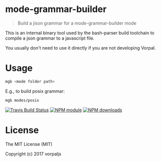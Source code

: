 # mode-grammar-builder

> Build a jison grammar for a mode-grammar-builder mode

This is an internal binary tool used by the bash-parser build toolchain
to compile a json grammar to a javascript file.

You usually don't need to use it directly if you are not developing
Vorpal.


# Usage

```bash
mgb <mode folder path>
```

E.g., to build posix grammar:

```bash
mgb modes/posix
```


[![Travis Build Status](https://img.shields.io/travis/vorpaljs/mode-grammar-builder/master.svg)](http://travis-ci.org/vorpaljs/mode-grammar-builder)
[![NPM module](https://img.shields.io/npm/v/mode-grammar-builder.svg)](https://npmjs.org/package/mode-grammar-builder)
[![NPM downloads](https://img.shields.io/npm/dt/mode-grammar-builder.svg)](https://npmjs.org/package/mode-grammar-builder)


# License

The MIT License (MIT)

Copyright (c) 2017 vorpaljs
